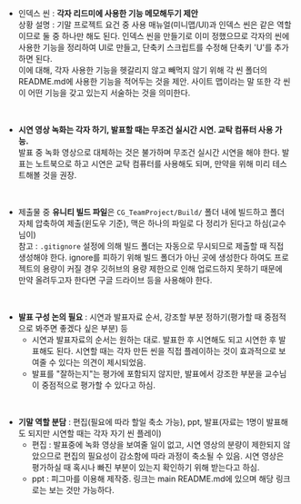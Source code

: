 - 인덱스 씬 : **각자 리드미에 사용한 기능 메모해두기 제안**  
  상황 설명 : 기말 프로젝트 요건 중 사용 매뉴얼(미니맵/UI)과 인덱스 씬은 같은 역할이므로 둘 중 하나만 해도 된다. 인덱스 씬을 만들기로 이미 정했으므로 각자의 씬에 사용한 기능을 정리하여 UI로 만들고, 단축키 스크립트를 수정해 단축키 'U'를 추가하면 된다.  
  이에 대해, 각자 사용한 기능을 헷갈리지 않고 빼먹지 않기 위해 각 씬 폴더의 README.md에 사용한 기능을 적어두는 것을 제안. 사이트 맵이라는 말 또한 각 씬이 어떤 기능을 갖고 있는지 서술하는 것을 의미한다.

<br>

- **시연 영상 녹화는 각자 하기, 발표할 때는 무조건 실시간 시연. 교탁 컴퓨터 사용 가능.**  
  발표 중 녹화 영상으로 대체하는 것은 불가하며 무조건 실시간 시연을 해야 한다. 발표는 노트북으로 하고 시연은 교탁 컴퓨터를 사용해도 되며, 만약을 위해 미리 테스트해볼 것을 권장.

<br>

- 제출물 중 **유니티 빌드 파일**은 `CG_TeamProject/Build/` 폴더 내에 빌드하고 폴더 자체 압축하여 제출(윈도우 기준), 맥은 하나의 파일로 다 정리가 된다고 하심(교수님이)  
  참고 : `.gitignore` 설정에 의해 빌드 폴더는 자동으로 무시되므로 제출할 때 직접 생성해야 한다. ignore를 피하기 위해 빌드 폴더가 아닌 곳에 생성한다 하여도 프로젝트의 용량이 커질 경우 깃허브의 용량 제한으로 인해 업로드하지 못하기 때문에 만약 올려두고자 한다면 구글 드라이브 등을 사용해야 한다.

<br>

- **발표 구성 논의 필요** : 시연과 발표자료 순서, 강조할 부분 정하기(평가할 때 중점적으로 봐주면 좋겠다 싶은 부분) 등
  - 시연과 발표자료의 순서는 원하는 대로. 발표한 후 시연해도 되고 시연한 후 발표해도 된다. 시연할 때는 각자 만든 씬을 직접 플레이하는 것이 효과적으로 보여줄 수 있다는 의견이 제시되었음.
  - 발표를 "잘하는지"는 평가에 포함되지 않지만, 발표에서 강조한 부분을 교수님이 중점적으로 평가할 수 있다고 하심.

<br>

- **기말 역할 분담** : 편집(필요에 따라 할일 축소 가능), ppt, 발표(자료는 1명이 발표해도 되지만 시연할 때는 각자 자기 씬 플레이)
  - 편집 : 발표중에 녹화 영상을 보여줄 일이 없고, 시연 영상의 분량이 제한되지 않았으므로 편집의 필요성이 감소함에 따라 과정이 축소될 수 있음. 시연 영상은 평가하실 때 혹시나 빠진 부분이 있는지 확인하기 위해 받는다고 하심.
  - ppt : 피그마를 이용해 제작중. 링크는 main README.md에 있으며 해당 링크로는 보는 것만 가능하다.
